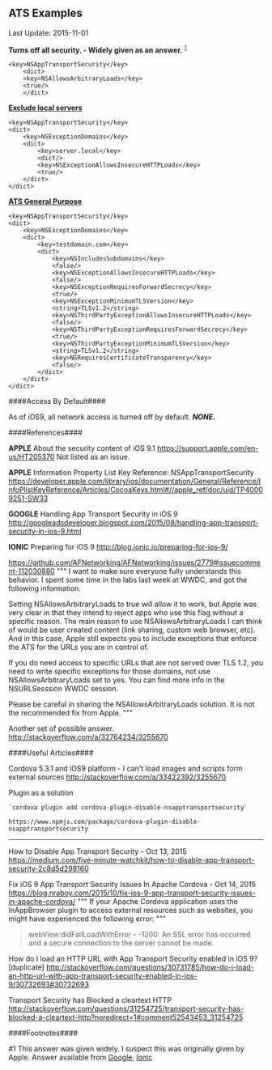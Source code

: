 ## ATS Examples ##
Last Update: 2015-11-01

**Turns off all security. - Widely given as an answer.** <sup>[1](#footnotes)</sup>
```
<key>NSAppTransportSecurity</key>
    <dict>
    <key>NSAllowsArbitraryLoads</key>
    <true/>
    </dict>
```

**[Exclude local servers](http://stackoverflow.com/a/32764234/3255670)**
```
<key>NSAppTransportSecurity</key>
<dict>
    <key>NSExceptionDomains</key>
    <dict>
        <key>server.local</key>
        <dict/>
        <key>NSExceptionAllowsInsecureHTTPLoads</key>
        <true/>
    </dict>
</dict>
```

**[ATS General Purpose](http://stackoverflow.com/a/30732693/3255670)**
```
<key>NSAppTransportSecurity</key>
<dict>
    <key>NSExceptionDomains</key>
    <dict>
        <key>testdomain.com</key>
        <dict>
            <key>NSIncludesSubdomains</key>
            <false/>
            <key>NSExceptionAllowsInsecureHTTPLoads</key>
            <false/>
            <key>NSExceptionRequiresForwardSecrecy</key>
            <true/>
            <key>NSExceptionMinimumTLSVersion</key>
            <string>TLSv1.2</string>
            <key>NSThirdPartyExceptionAllowsInsecureHTTPLoads</key>
            <false/>
            <key>NSThirdPartyExceptionRequiresForwardSecrecy</key>
            <true/>
            <key>NSThirdPartyExceptionMinimumTLSVersion</key>
            <string>TLSv1.2</string>
            <key>NSRequiresCertificateTransparency</key>
            <false/>
        </dict>
    </dict>
</dict>
```


####<a name=bydefault>Access By Default</a>####

As of iOS9, all network access is turned off by default.
***NONE.***

####<a name=references>References</a>####

**APPLE** About the security content of iOS 9.1
https://support.apple.com/en-us/HT205370
Not listed as an issue.

**APPLE** Information Property List Key Reference: NSAppTransportSecurity
https://developer.apple.com/library/ios/documentation/General/Reference/InfoPlistKeyReference/Articles/CocoaKeys.html#//apple_ref/doc/uid/TP40009251-SW33

**GOOGLE** Handling App Transport Security in iOS 9
http://googleadsdeveloper.blogspot.com/2015/08/handling-app-transport-security-in-ios-9.html

**IONIC** Preparing for iOS 9
http://blog.ionic.io/preparing-for-ios-9/

https://github.com/AFNetworking/AFNetworking/issues/2779#issuecomment-112030880
"""
I want to make sure everyone fully understands this behavior. I spent some time in the labs last week at WWDC, and got the following information.

Setting NSAllowsArbitraryLoads to true will allow it to work, but Apple was very clear in that they intend to reject apps who use this flag without a specific reason. The main reason to use NSAllowsArbitraryLoads I can think of would be user created content (link sharing, custom web browser, etc). And in this case, Apple still expects you to include exceptions that enforce the ATS for the URLs you are in control of.

If you do need access to specific URLs that are not served over TLS 1.2, you need to write specific exceptions for those domains, not use NSAllowsArbitraryLoads set to yes. You can find more info in the NSURLSesssion WWDC session.

Please be careful in sharing the NSAllowsArbitraryLoads solution. It is not the recommended fix from Apple.
"""

Another set of possible answer.
http://stackoverflow.com/a/32764234/3255670

####<a name=usefularticles>Useful Articles</a>####

Cordova 5.3.1 and iOS9 platform - I can't load images and scripts form external sources
http://stackoverflow.com/a/33422392/3255670

Plugin as a solution

    `cordova plugin add cordova-plugin-disable-nsapptransportsecurity`

    https://www.npmjs.com/package/cordova-plugin-disable-nsapptransportsecurity

----


How to Disable App Transport Security - Oct 13, 2015
https://medium.com/five-minute-watchkit/how-to-disable-app-transport-security-2c8d5d298160

Fix iOS 9 App Transport Security Issues In Apache Cordova - Oct 14, 2015
https://blog.nraboy.com/2015/10/fix-ios-9-app-transport-security-issues-in-apache-cordova/
"""
If your Apache Cordova application uses the InAppBrowser plugin to access external resources such as websites, you might have experienced the following error:
"""
> webView:didFailLoadWithError - -1200: An SSL error has occurred and a secure connection to the server cannot be made.

How do I load an HTTP URL with App Transport Security enabled in iOS 9? [duplicate]
http://stackoverflow.com/questions/30731785/how-do-i-load-an-http-url-with-app-transport-security-enabled-in-ios-9/30732693#30732693

Transport Security has Blocked a cleartext HTTP
http://stackoverflow.com/questions/31254725/transport-security-has-blocked-a-cleartext-http?noredirect=1#comment52543453_31254725

####<a name=footnotes>Footnotes</a>####

\#1 This answer was given widely. I suspect this was originally given by Apple. Answer available from [Google](http://googleadsdeveloper.blogspot.com/2015/08/handling-app-transport-security-in-ios-9.html), [Ionic](http://blog.ionic.io/preparing-for-ios-9/)



